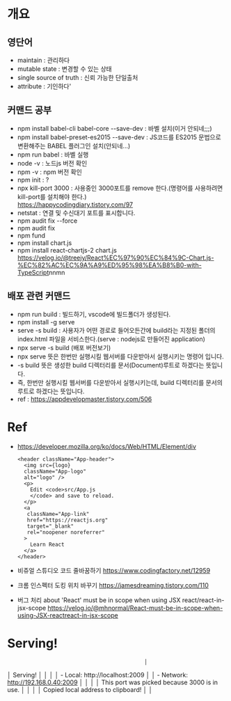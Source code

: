 # 개요

## 영단어
- maintain : 관리하다
- mutable state : 변경할 수 있는 상태
- single source of truth : 신뢰 가능한 단일출처
- attribute : 기인하다'


## 커맨드 공부

- npm install babel-cli babel-core --save-dev : 바벨 설치(이거 안되네;;;)
- npm install babel-preset-es2015 --save-dev :  JS코드를 ES2015 문법으로 변환해주는 BABEL 플러그인 설치(안되네...)
- npm run babel : 바벨 실행
- node -v : 노드js 버전 확인
- npm -v : npm 버전 확인
- npm init : ?
- npx kill-port 3000 : 사용중인 3000포트를 remove 한다.(명령어를 사용하려면 kill-port를 설치해야 한다.)</br>
<https://happycodingdiary.tistory.com/97>
- netstat : 연결 및 수신대기 포트를 표시합니다.
- npm audit fix --force
- npm audit fix
- npm fund
- npm install chart.js
- npm install react-chartjs-2 chart.js
  <https://velog.io/@treejy/React%EC%97%90%EC%84%9C-Chart.js-%EC%82%AC%EC%9A%A9%ED%95%98%EA%B8%B0-with-TypeScript>nnmn

## 배포 관련 커맨드
- npm run build : 빌드하기, vscode에 빌드폴더가 생성된다.
- npm install -g serve
- serve -s build : 사용자가 어떤 경로로 들어오든간에 build라는 지정된 폴더의 index.html 파일을 서비스한다.(serve : nodejs로 만들어진 application)
- npx serve -s build (배포 버전보기)
- npx serve 뜻은 한번만 실행시킬 웹서버를 다운받아서 실행시키는 명령어 입니다.
- -s build 뜻은 생성한 build 디렉터리를 문서(Document)루트로 하겠다는 뜻입니다.
- 즉, 한번만 실행시킬 웹서버를 다운받아서 실행시키는데, build 디렉터리를 문서의 루트로 하겠다는 뜻입니다.
- ref : <https://appdevelopmaster.tistory.com/506>




# Ref
- https://developer.mozilla.org/ko/docs/Web/HTML/Element/div


      <header className="App-header">
        <img src={logo}
        className="App-logo"
        alt="logo" />
        <p>
          Edit <code>src/App.js
          </code> and save to reload.
        </p>
        <a
         className="App-link"
         href="https://reactjs.org"
         target="_blank"
         rel="noopener noreferrer"
        >
          Learn React
        </a>
      </header>

- 비쥬얼 스튜디오 코드 줄바꿈하기
    <https://www.codingfactory.net/12959>

- 크롬 인스펙터 도킹 위치 바꾸기
    <https://jamesdreaming.tistory.com/110>

- 버그 처리 about 'React' must be in scope when using JSX react/react-in-jsx-scope
    <https://velog.io/@mhnormal/React-must-be-in-scope-when-using-JSX-reactreact-in-jsx-scope>


# Serving!
                                                │
   │   Serving!                                       │
   │                                                  │
   │   - Local:    http://localhost:2009              │
   │   - Network:  http://192.168.0.40:2009           │
   │                                                  │
   │   This port was picked because 3000 is in use.   │
   │                                                  │
   │   Copied local address to clipboard!             │
   │                                               